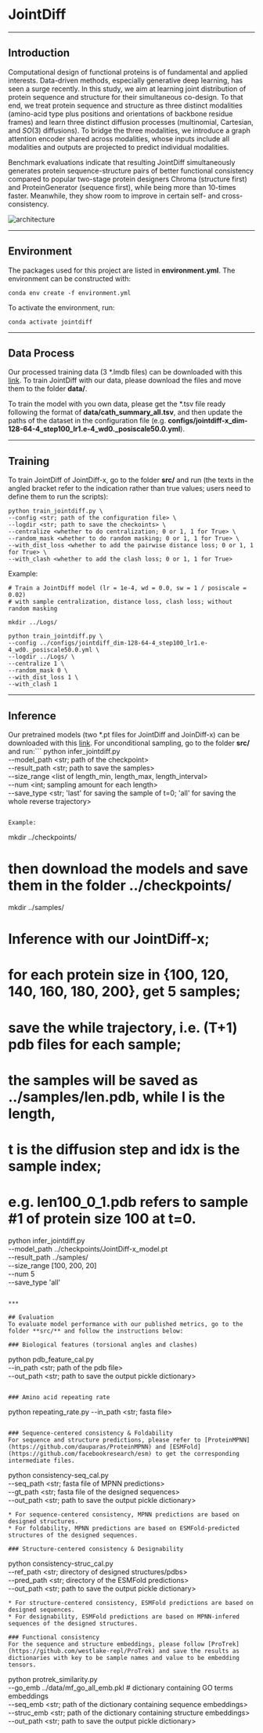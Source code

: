# JointDiff

***

## Introduction

Computational design of functional proteins is of fundamental and applied interests.  Data-driven methods, especially generative deep learning, has seen a surge recently.  In this study, we aim at learning joint distribution of protein sequence and structure for their simultaneous co-design. To that end, we treat protein sequence and structure as three distinct modalities (amino-acid type plus positions and orientations of backbone residue frames) and learn three distinct diffusion processes (multinomial, Cartesian, and $SO(3)$ diffusions).  To bridge the three modalities, we introduce a graph attention encoder shared across modalities, whose inputs include all modalities and outputs are projected to predict individual modalities. 

Benchmark evaluations indicate that resulting JointDiff simultaneously generates protein sequence-structure pairs of better functional consistency compared to popular two-stage protein designers   Chroma (structure first) and ProteinGenerator (sequence first), while being more than $10$-times faster.  Meanwhile, they show room to improve in certain self- and cross-consistency. 

![architecture](/Architecture_JointDiff.png)

***

## Environment

The packages used for this project are listed in **environment.yml**. The environment can be constructed with:
```
conda env create -f environment.yml
```

To activate the environment, run:
```
conda activate jointdiff
```

***

## Data Process 

Our processed training data (3 *.lmdb files) can be downloaded with this [link](https://drive.google.com/drive/folders/1DaITD4DOu7EJt6Me1lgffOprv39U2ltw?usp=drive_link). To train JointDiff with our data, please download the files and move them to the folder **data/**.

To train the model with you own data, please get the *.tsv file ready following the format of **data/cath_summary_all.tsv**, and then update the paths of the dataset in the configuration file (e.g. **configs/jointdiff-x_dim-128-64-4_step100_lr1.e-4_wd0._posiscale50.0.yml**).

***

## Training

To train JointDiff of JointDiff-x, go to the folder **src/** and run (the texts in the angled bracket refer to the indication rather than true values; users need to define them to run the scripts):
```
python train_jointdiff.py \
--config <str; path of the configuration file> \
--logdir <str; path to save the checkoints> \
--centralize <whether to do centralization; 0 or 1, 1 for True> \
--random_mask <whether to do random masking; 0 or 1, 1 for True> \
--with_dist_loss <whether to add the pairwise distance loss; 0 or 1, 1 for True> \
--with_clash <whether to add the clash loss; 0 or 1, 1 for True> 
```

Example:
```
# Train a JointDiff model (lr = 1e-4, wd = 0.0, sw = 1 / posiscale = 0.02)
# with sample centralization, distance loss, clash loss; without random masking

mkdir ../Logs/

python train_jointdiff.py \
--config ../configs/jointdiff_dim-128-64-4_step100_lr1.e-4_wd0._posiscale50.0.yml \
--logdir ../Logs/ \
--centralize 1 \
--random_mask 0 \
--with_dist_loss 1 \
--with_clash 1
```

***

## Inference
Our pretrained models (two *.pt files for JointDiff and JoinDiff-x) can be downloaded with this [link](https://drive.google.com/drive/folders/1wVBigdhMDL3FTX_u1--g1a4gkYAFjiG1?usp=drive_link). For unconditional sampling, go to the folder **src/** and run:```
python infer_jointdiff.py \
--model_path <str; path of the checkpoint> \
--result_path <str; path to save the samples> \
--size_range <list of length_min, length_max, length_interval> \
--num <int; sampling amount for each length> \
--save_type <str; 'last' for saving the sample of t=0; 'all' for saving the whole reverse trajectory> 
```

Example:
```
mkdir ../checkpoints/
# then download the models and save them in the folder ../checkpoints/
mkdir ../samples/

# Inference with our JointDiff-x;
# for each protein size in {100, 120, 140, 160, 180, 200}, get 5 samples;
# save the while trajectory, i.e. (T+1) pdb files for each sample;
# the samples will be saved as ../samples/len<l>_<t>_<idx>.pdb, while l is the length,
# t is the diffusion step and idx is the sample index;
# e.g. len100_0_1.pdb refers to sample #1 of protein size 100 at t=0.

python infer_jointdiff.py \
--model_path ../checkpoints/JointDiff-x_model.pt \
--result_path ../samples/ \
--size_range [100, 200, 20] \
--num 5 \
--save_type 'all'
```

***

## Evaluation
To evaluate model performance with our published metrics, go to the folder **src/** and follow the instructions below:

### Biological features (torsional angles and clashes)
```
python pdb_feature_cal.py \
--in_path <str; path of the pdb file> \
--out_path <str; path to save the output pickle dictionary>
```

### Amino acid repeating rate
```
python repeating_rate.py --in_path <str; fasta file> 
```

### Sequence-centered consistency & Foldability
For sequence and structure predictions, please refer to [ProteinMPNN](https://github.com/dauparas/ProteinMPNN) and [ESMFold](https://github.com/facebookresearch/esm) to get the corresponding intermediate files.
```
python consistency-seq_cal.py \
--seq_path <str; fasta file of MPNN predictions> \
--gt_path <str; fasta file of the designed sequences> \
--out_path <str; path to save the output pickle dictionary>
```
* For sequence-centered consistency, MPNN predictions are based on designed structures.
* For foldability, MPNN predictions are based on ESMFold-predicted structures of the designed sequences.

### Structure-centered consistency & Designability
```
python consistency-struc_cal.py \
--ref_path <str; directory of designed structures/pdbs> \
--pred_path <str; directory of the ESMFold predictions> \
--out_path <str; path to save the output pickle dictionary>
```
* For structure-centered consistency, ESMFold predictions are based on designed sequences.
* For designability, ESMFold predictions are based on MPNN-infered sequences of the designed structures.

### Functional consistency
For the sequence and structure embeddings, please follow [ProTrek](https://github.com/westlake-repl/ProTrek) and save the results as dictionaries with key to be sample names and value to be embedding tensors.
```
python protrek_similarity.py \
--go_emb ../data/mf_go_all_emb.pkl  # dictionary containing GO terms embeddings \
--seq_emb  <str; path of the dictionary containing sequence embeddings> \
--struc_emb  <str; path of the dictionary containing structure embeddings> \
--out_path <str; path to save the output pickle dictionary>
```
